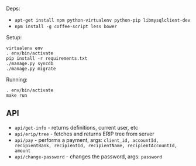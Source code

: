 Deps:

  * ``apt-get install npm python-virtualenv python-pip libmysqlclient-dev``
  * ``npm install -g coffee-script less bower``

Setup:

    virtualenv env
    . env/bin/activate
    pip install -r requirements.txt
    ./manage.py syncdb
    ./manage.py migrate

Running:

    . env/bin/activate
    make run

API
---

  * ``api/get-info`` - returns definitions, current user, etc
  * ``api/erip/tree`` - fetches and returns ERIP tree from server
  * ``api/pay`` - performs a payment, args: ``client_id, accountId, recipientBank, recipientId, recipientName, recipientAccountId, amount``
  *  ``api/change-password`` - changes the password, args: ``password``
